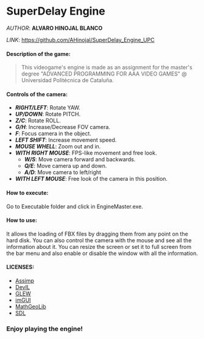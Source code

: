 # SuperDelay Engine

*AUTHOR*: **ALVARO HINOJAL BLANCO**

*LINK*: https://github.com/AHinojal/SuperDelay_Engine_UPC

#### Description of the game:
> This videogame's engine is made as an assignment for the master's degree "ADVANCED PROGRAMMING FOR AAA VIDEO GAMES" @ Universidad Politécnica de Cataluña.

#### Controls of the camera:
- ***RIGHT/LEFT***: Rotate YAW.
- ***UP/DOWN***: Rotate PITCH.
- ***Z/C***: Rotate ROLL.
- ***G/H***: Increase/Decrease FOV camera.
- ***F***: Focus camera in the object.
- ***LEFT SHIFT***: Increase movement speed.
- ***MOUSE WHELL***: Zoom out and in.
- ***WITH RIGHT MOUSE***: FPS-like movement and free look.
  - ***W/S***: Move camera forward and backwards.
  - ***Q/E***: Move camera up and down.
  - ***A/D***: Move camera to left/right
- ***WITH LEFT MOUSE***: Free look of the camera in this position.

#### How to execute:
Go to Executable folder and click in EngineMaster.exe.

#### How to use:
It allows the loading of FBX files by dragging them from any point on the hard disk.
You can also control the camera with the mouse and see all the information about it.
You can resize the screen or set it to full screen from the bar menu and also enable or disable the window with all the information.

#### LICENSES:
- [Assimp](https://www.assimp.org/) 
- [DevIL](http://openil.sourceforge.net/docs/) 
- [GLEW](http://glew.sourceforge.net/) 
- [imGUI](https://github.com/ocornut/imgui) 
- [MathGeoLib](https://github.com/juj/MathGeoLib) 
- [SDL](https://www.sdl.com/) 

### Enjoy playing the engine!
